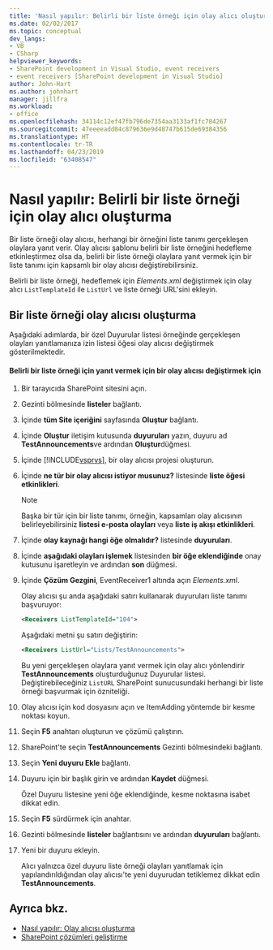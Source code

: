```yaml
---
title: 'Nasıl yapılır: Belirli bir liste örneği için olay alıcı oluşturma | Microsoft Docs'
ms.date: 02/02/2017
ms.topic: conceptual
dev_langs:
- VB
- CSharp
helpviewer_keywords:
- SharePoint development in Visual Studio, event receivers
- event receivers [SharePoint development in Visual Studio]
author: John-Hart
ms.author: johnhart
manager: jillfra
ms.workload:
- office
ms.openlocfilehash: 34114c12ef47fb796de7354aa3133af1fc704267
ms.sourcegitcommit: 47eeeeadd84c879636e9d48747b615de69384356
ms.translationtype: HT
ms.contentlocale: tr-TR
ms.lasthandoff: 04/23/2019
ms.locfileid: "63408547"
---
```

# <a name="how-to-create-an-event-receiver-for-a-specific-list-instance"></a>Nasıl yapılır: Belirli bir liste örneği için olay alıcı oluşturma
  Bir liste örneği olay alıcısı, herhangi bir örneğini liste tanımı gerçekleşen olaylara yanıt verir. Olay alıcısı şablonu belirli bir liste örneğini hedefleme etkinleştirmez olsa da, belirli bir liste örneği olaylara yanıt vermek için bir liste tanımı için kapsamlı bir olay alıcısı değiştirebilirsiniz.

 Belirli bir liste örneği, hedeflemek için *Elements.xml* değiştirmek için olay alıcı `ListTemplateId` ile `ListUrl` ve liste örneği URL'sini ekleyin.

## <a name="create-a-list-instance-event-receiver"></a>Bir liste örneği olay alıcısı oluşturma
 Aşağıdaki adımlarda, bir özel Duyurular listesi örneğinde gerçekleşen olayları yanıtlamanıza izin listesi öğesi olay alıcısı değiştirmek gösterilmektedir.

#### <a name="to-modify-an-event-receiver-to-respond-to-a-specific-list-instance"></a>Belirli bir liste örneği için yanıt vermek için bir olay alıcısı değiştirmek için

1. Bir tarayıcıda SharePoint sitesini açın.

2. Gezinti bölmesinde **listeler** bağlantı.

3. İçinde **tüm Site içeriğini** sayfasında **Oluştur** bağlantı.

4. İçinde **Oluştur** iletişim kutusunda **duyuruları** yazın, duyuru ad **TestAnnouncements**ve ardından **Oluştur**düğmesi.

5. İçinde [!INCLUDE[vsprvs](../sharepoint/includes/vsprvs-md.md)], bir olay alıcısı projesi oluşturun.

6. İçinde **ne tür bir olay alıcısı istiyor musunuz?** listesinde **liste öğesi etkinlikleri**.

    > [!NOTE]
    > Başka bir tür için bir liste tanımı, örneğin, kapsamları olay alıcısının belirleyebilirsiniz **listesi e-posta olayları** veya **liste iş akışı etkinlikleri**.

7. İçinde **olay kaynağı hangi öğe olmalıdır?** listesinde **duyuruları**.

8. İçinde **aşağıdaki olayları işlemek** listesinden **bir öğe eklendiğinde** onay kutusunu işaretleyin ve ardından **son** düğmesi.

9. İçinde **Çözüm Gezgini**, EventReceiver1 altında açın *Elements.xml*.

     Olay alıcısı şu anda aşağıdaki satırı kullanarak duyuruları liste tanımı başvuruyor:

    ```xml
    <Receivers ListTemplateId="104">
    ```

     Aşağıdaki metni şu satırı değiştirin:

    ```xml
    <Receivers ListUrl="Lists/TestAnnouncements">
    ```

     Bu yeni gerçekleşen olaylara yanıt vermek için olay alıcı yönlendirir **TestAnnouncements** oluşturduğunuz Duyurular listesi. Değiştirebileceğiniz `ListURL` SharePoint sunucusundaki herhangi bir liste örneği başvurmak için özniteliği.

10. Olay alıcısı için kod dosyasını açın ve ItemAdding yöntemde bir kesme noktası koyun.

11. Seçin **F5** anahtarı oluşturun ve çözümü çalıştırın.

12. SharePoint'te seçin **TestAnnouncements** Gezinti bölmesindeki bağlantı.

13. Seçin **Yeni duyuru Ekle** bağlantı.

14. Duyuru için bir başlık girin ve ardından **Kaydet** düğmesi.

     Özel Duyuru listesine yeni öğe eklendiğinde, kesme noktasına isabet dikkat edin.

15. Seçin **F5** sürdürmek için anahtar.

16. Gezinti bölmesinde **listeler** bağlantısını ve ardından **duyuruları** bağlantı.

17. Yeni bir duyuru ekleyin.

     Alıcı yalnızca özel duyuru liste örneği olayları yanıtlamak için yapılandırıldığından olay alıcısı'te yeni duyurudan tetiklemez dikkat edin **TestAnnouncements**.

## <a name="see-also"></a>Ayrıca bkz.
- [Nasıl yapılır: Olay alıcısı oluşturma](../sharepoint/how-to-create-an-event-receiver.md)
- [SharePoint çözümleri geliştirme](../sharepoint/developing-sharepoint-solutions.md)
